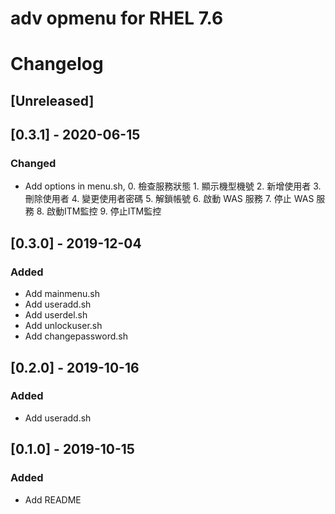 # adv opmenu for RHEL 7.6
# Changelog

## [Unreleased]

## [0.3.1] - 2020-06-15
### Changed
- Add options in menu.sh, 
       0. 檢查服務狀態
       1. 顯示機型機號
       2. 新增使用者
       3. 刪除使用者
       4. 變更使用者密碼
       5. 解鎖帳號
       6. 啟動 WAS 服務
       7. 停止 WAS 服務
       8. 啟動ITM監控
       9. 停止ITM監控

## [0.3.0] - 2019-12-04
### Added
- Add mainmenu.sh
- Add useradd.sh
- Add userdel.sh
- Add unlockuser.sh
- Add changepassword.sh

## [0.2.0] - 2019-10-16
### Added
- Add useradd.sh

## [0.1.0] - 2019-10-15
### Added
- Add README
